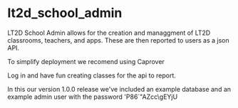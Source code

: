 # lt2d_school_admin
LT2D School Admin allows for the creation and managgment of LT2D
classrooms, teachers, and apps. These are then reported to users as a
json API.

To simplify deployment we recomend using Caprover

Log in and have fun creating classes for the api to report.

In this our version 1.0.0 release we've included an example database and
an example admin user with the password 'P86`"AZcc\gEYjU
